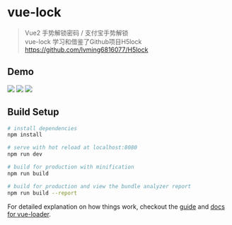 # vue-lock

> Vue2 手势解锁密码 / 支付宝手势解锁   
> vue-lock 学习和借鉴了Github项目H5lock  https://github.com/lvming6816077/H5lock

## Demo

<img src="https://raw.githubusercontent.com/guntertien/vue-lock/master/demo%20page/p1.jpeg" />
<img src="https://raw.githubusercontent.com/guntertien/vue-lock/master/demo%20page/p2.jpeg" />
<img src="https://raw.githubusercontent.com/guntertien/vue-lock/master/demo%20page/p3.jpeg" />

## Build Setup

``` bash
# install dependencies
npm install

# serve with hot reload at localhost:8080
npm run dev

# build for production with minification
npm run build

# build for production and view the bundle analyzer report
npm run build --report
```

For detailed explanation on how things work, checkout the [guide](http://vuejs-templates.github.io/webpack/) and [docs for vue-loader](http://vuejs.github.io/vue-loader).
